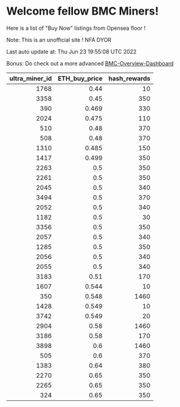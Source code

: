 # Welcome fellow BMC Miners!
Here is a list of "Buy Now" listings from Opensea floor !

Note: This is an unofficial site ! NFA DYOR

Last auto update at: Thu Jun 23 19:55:08 UTC 2022

Bonus: Do check out a more advanced [BMC-Overview-Dashboard](https://dune.com/defifunk/BMC-Overview-Dashboard)


|   ultra_miner_id |   ETH_buy_price |   hash_rewards |
|-----------------:|----------------:|---------------:|
|             1768 |           0.44  |             10 |
|             3358 |           0.45  |            350 |
|              390 |           0.469 |            330 |
|             2024 |           0.475 |            110 |
|              510 |           0.48  |            370 |
|              508 |           0.48  |            370 |
|             1310 |           0.485 |            150 |
|             1417 |           0.499 |            350 |
|             2263 |           0.5   |            350 |
|             2261 |           0.5   |            350 |
|             2045 |           0.5   |            340 |
|             3494 |           0.5   |            370 |
|             2052 |           0.5   |            340 |
|             1182 |           0.5   |             30 |
|             3356 |           0.5   |            350 |
|             2057 |           0.5   |            340 |
|             1285 |           0.5   |            350 |
|             2056 |           0.5   |            340 |
|             2055 |           0.5   |            340 |
|             3183 |           0.51  |            170 |
|             1607 |           0.544 |             10 |
|              350 |           0.548 |           1460 |
|             1428 |           0.549 |             10 |
|             3742 |           0.549 |             20 |
|             2904 |           0.58  |           1460 |
|             3186 |           0.58  |            170 |
|             3898 |           0.6   |           1460 |
|              505 |           0.6   |            370 |
|             1383 |           0.64  |            380 |
|             2270 |           0.65  |            350 |
|             2265 |           0.65  |            350 |
|              324 |           0.65  |            350 |